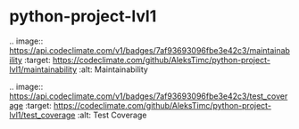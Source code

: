 # python-project-lvl1
.. image:: https://api.codeclimate.com/v1/badges/7af93693096fbe3e42c3/maintainability
   :target: https://codeclimate.com/github/AleksTimc/python-project-lvl1/maintainability
   :alt: Maintainability

.. image:: https://api.codeclimate.com/v1/badges/7af93693096fbe3e42c3/test_coverage
   :target: https://codeclimate.com/github/AleksTimc/python-project-lvl1/test_coverage
   :alt: Test Coverage
